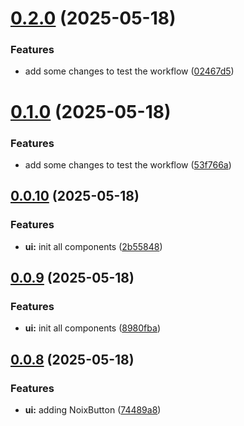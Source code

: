 # [0.2.0](https://github.com/NoiXdev/theme-vue/compare/v0.1.0...v0.2.0) (2025-05-18)


### Features

* add some changes to test the workflow ([02467d5](https://github.com/NoiXdev/theme-vue/commit/02467d5c0e55ede1f14bafffd5456e9938c45e73))



# [0.1.0](https://github.com/NoiXdev/theme-vue/compare/v0.0.10...v0.1.0) (2025-05-18)


### Features

* add some changes to test the workflow ([53f766a](https://github.com/NoiXdev/theme-vue/commit/53f766a42be2d57cf1ae0df7bea649b8f6193d85))



## [0.0.10](https://github.com/NoiXdev/theme-vue/compare/v0.0.9...v0.0.10) (2025-05-18)


### Features

* **ui:** init all components ([2b55848](https://github.com/NoiXdev/theme-vue/commit/2b5584861796fb7ef94b7cddcfbf8666341f667c))



## [0.0.9](https://github.com/NoiXdev/theme-vue/compare/v0.0.8...v0.0.9) (2025-05-18)


### Features

* **ui:** init all components ([8980fba](https://github.com/NoiXdev/theme-vue/commit/8980fbad2b23f9e14e1ca7c3dddcbcad69f3df4d))



## [0.0.8](https://github.com/NoiXdev/theme-vue/compare/v0.0.7...v0.0.8) (2025-05-18)


### Features

* **ui:** adding NoixButton ([74489a8](https://github.com/NoiXdev/theme-vue/commit/74489a8bb5ad408506fb5743daebd6babd31cffb))



